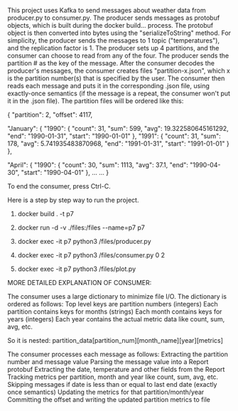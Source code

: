 This project uses Kafka to send messages about weather data from producer.py to consumer.py. The producer sends messages as protobuf objects, which is built during the docker build... process. The protobuf object is then converted into bytes using the "serializeToString" method. 
For simplicity, the producer sends the messages to 1 topic ("temperatures"), and the replication factor is 1. The producer sets up 4 partitions, and the consumer can choose to read from any of the four. The producer sends the partition # as the key of the message. 
After the consumer decodes the producer's messages, the consumer creates files "partition-x.json", which x is the partition number(s) that is specified by the user. The consumer then reads each message and puts it in the corresponding .json file, using exactly-once semantics (if the message is a repeat, the consumer won't put it in the .json file).
The partition files will be ordered like this:

{
  "partition": 2,
  "offset": 4117,

  "January": {
    "1990": {
      "count": 31,
      "sum": 599,
      "avg": 19.322580645161292,
      "end": "1990-01-31",
      "start": "1990-01-01"
    },
    "1991": {
      "count": 31,
      "sum": 178,
      "avg": 5.741935483870968,
      "end": "1991-01-31",
      "start": "1991-01-01"
    }
  },

  "April": {
    "1990": {
      "count": 30,
      "sum": 1113,
      "avg": 37.1,
      "end": "1990-04-30",
      "start": "1990-04-01"
    },
    ...
  ...
}

To end the consumer, press Ctrl-C.

Here is a step by step way to run the project.


1) docker build . -t p7

2) docker run -d -v ./files:/files --name=p7 p7

3) docker exec -it p7 python3 /files/producer.py

5) docker exec -it p7 python3 /files/consumer.py 0 2

6) docker exec -it p7 python3 /files/plot.py



MORE DETAILED EXPLANATION OF CONSUMER:


The consumer uses a large dictionary to minimize file I/O. The dictionary is ordered as follows:
  Top level keys are partition numbers (integers)
  Each partition contains keys for months (strings)
  Each month contains keys for years (integers)
  Each year contains the actual metric data like count, sum, avg, etc.

So it is nested:
  partition_data[partition_num][month_name][year][metrics]

The consumer processes each message as follows:
  Extracting the partition number and message value
  Parsing the message value into a Report protobuf
  Extracting the date, temperature and other fields from the Report
  Tracking metrics per partition, month and year like count, sum, avg, etc.
  Skipping messages if date is less than or equal to last end date (exactly once semantics)
  Updating the metrics for that partition/month/year
  Committing the offset and writing the updated partition metrics to file


    
